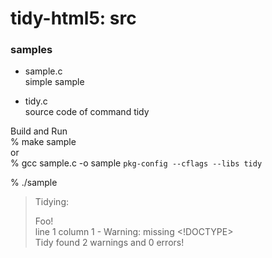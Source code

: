 tidy-html5: src
===============


### samples
- sample.c <br/>
simple sample <br/>

- tidy.c <br/>
source code of command tidy <br/>

Build and Run <br/>
% make sample <br/>
or <br/>
% gcc sample.c -o sample `pkg-config --cflags --libs tidy` <br/>

% ./sample <br/>
> Tidying:	<title>Foo</title><p>Foo! <br/>
> line 1 column 1 - Warning: missing <!DOCTYPE> <br/> 
> Tidy found 2 warnings and 0 errors! <br/>



